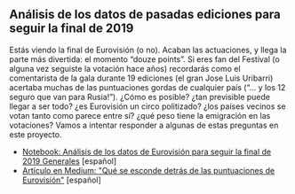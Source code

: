 ## Análisis de los datos de pasadas ediciones para seguir la final de 2019

Estás viendo la final de Eurovisión (o no). Acaban las actuaciones, y llega la parte más divertida: el momento “douze points”. Si eres fan del Festival (o alguna vez seguiste la votación hace años) recordarás como el comentarista de la gala durante 19 ediciones (el gran Jose Luis Uribarri) acertaba muchas de las puntuaciones gordas de cualquier país (“… y los 12 seguro que van para Rusia!”). ¿Cómo es posible? ¿tan previsible puede llegar a ser todo? ¿es Eurovisión un circo politizado? ¿los países vecinos se votan tanto como parece entre sí? ¿qué peso tiene la emigración en las votaciones? Vamos a intentar responder a algunas de estas preguntas en este proyecto.

* [Notebook:  Análisis de los datos de Eurovisión para seguir la final de 2019 Generales](https://nbviewer.jupyter.org/github/pyjaime/eurovision-2019/blob/master/eurovision-2019.ipynb) [español]
* [Artículo en Medium: "Qué se esconde detrás de las puntuaciones de Eurovisión"](https://medium.com/metadatos/qu%C3%A9-se-esconde-detr%C3%A1s-de-las-puntuaciones-de-eurovisi%C3%B3n-e6aea301c548) [español]